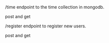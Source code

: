 /time endpoint to the time collection in mongodb.

post and get 

/register endpoint to register new users.

post and get
